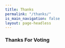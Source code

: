 ```yaml
---
title: Thanks
permalink: "/thanks/"
is_main_navigation: false
layout: page-headless
---
```


<article>
<div class="one">

### Thanks For Voting 

</div>
</article>


